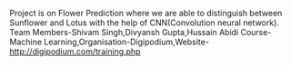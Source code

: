 Project is on Flower Prediction where we are able to distinguish between Sunflower and Lotus with the help of CNN(Convolution neural network).
Team Members-Shivam Singh,Divyansh Gupta,Hussain Abidi
Course-Machine Learning,Organisation-Digipodium,Website-http://digipodium.com/training.php
